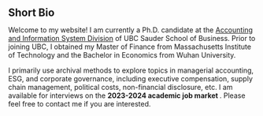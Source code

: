 
<h2 id="bio" style="margin: 2px 0px 0px;">  
<br> Short Bio   </h2>

Welcome to my website! I am currently a Ph.D. candidate at the <a href="https://www.sauder.ubc.ca/thought-leadership/divisions/accounting-information-systems">Accounting and Information System Division</a> of UBC Sauder School of Business. Prior to joining UBC, I obtained my Master of Finance from Massachusetts Institute of Technology and the Bachelor in Economics from Wuhan University.
 
I primarily use archival methods to explore topics in managerial accounting, ESG, and corporate governance, including executive compensation, supply chain management, political costs, non-financial disclosure, etc. I am available for interviews on the <strong >2023-2024 academic job market </strong>. Please feel free to contact me if you are interested.

